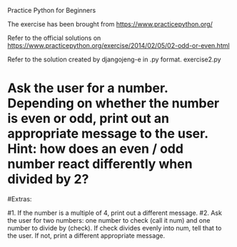 
 Practice Python for Beginners 

 The exercise has been brought from https://www.practicepython.org/ 

 Refer to the official solutions on https://www.practicepython.org/exercise/2014/02/05/02-odd-or-even.html

Refer to the solution created by djangojeng-e in .py format. exercise2.py 

# Ask the user for a number. Depending on whether the number is even or odd, print out an appropriate message to the user. Hint: how does an even / odd number react differently when divided by 2?

#Extras:

#1. If the number is a multiple of 4, print out a different message.
#2. Ask the user for two numbers: one number to check (call it num) and one number to divide by (check). If check divides evenly into num, tell that to the user. If not, print a different appropriate message.

